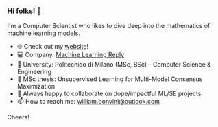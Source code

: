 ### Hi folks! 👋
I'm a Computer Scientist who likes to dive deep into the mathematics of machine learning models.

- :globe_with_meridians: Check out my [website](https://williambonvini.com)!
- :computer: Company: [Machine Learning Reply](https://www.reply.com/machine-learning-reply/it/)
- :school: University: Politecnico di Milano (MSc, BSc) - Computer Science & Engineering
- 🔭 MSc thesis: Unsupervised Learning for Multi-Model Consensus Maximization
- 👯 Always happy to collaborate on dope/impactful ML/SE projects
- 📫 How to reach me: william.bonvini@outlook.com

Cheers!

<!--
**WilliamBonvini/WilliamBonvini** is a ✨ _special_ ✨ repository because its `README.md` (this file) appears on your GitHub profile.

Here are some ideas to get you started:

- 🔭 I’m currently working on ...
- 🤔 I’m looking for help with ...
- 💬 Ask me about ...
- 📫 How to reach me: ...
- 😄 Pronouns: ...
- ⚡ Fun fact: ...
-->
